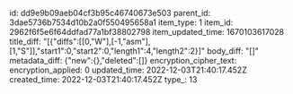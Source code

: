 id: dd9e9b09aeb04cf3b95c46740673e503
parent_id: 3dae5736b7534d10b2a0f550495658a1
item_type: 1
item_id: 2962f6f5e6f64ddfad77a1bf38802798
item_updated_time: 1670103617028
title_diff: "[{\"diffs\":[[0,\"W\"],[-1,\"asm\"],[1,\"S\"]],\"start1\":0,\"start2\":0,\"length1\":4,\"length2\":2}]"
body_diff: "[]"
metadata_diff: {"new":{},"deleted":[]}
encryption_cipher_text: 
encryption_applied: 0
updated_time: 2022-12-03T21:40:17.452Z
created_time: 2022-12-03T21:40:17.452Z
type_: 13